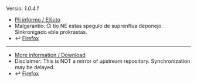 [//]: # (do not edit me; start)

Versio: _1.0.4.1_

[//]: # (do not edit me; end)


- [Pli informo / Elŝuto](../../subfiles/about.isat.md)
- Malgarantio: Ĉi tio NE estas spegulo de suprenflua deponejo. Sinkronigado eble prokrastas.
- &#8617; [Firefox](../isattlinkFX)

-----

- [More information / Download](../../subfiles/about.isat.md)
- Disclaimer: This is NOT a mirror of upstream repository. Synchronization may be delayed.
- &#8617; [Firefox](../isattlinkFX)
